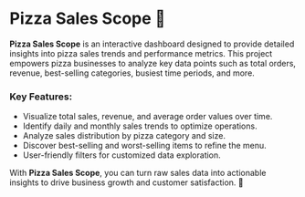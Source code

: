 # Pizza Sales Scope 🍕  

**Pizza Sales Scope** is an interactive dashboard designed to provide detailed insights into pizza sales trends and performance metrics. This project empowers pizza businesses to analyze key data points such as total orders, revenue, best-selling categories, busiest time periods, and more.  

### Key Features:
- Visualize total sales, revenue, and average order values over time.  
- Identify daily and monthly sales trends to optimize operations.  
- Analyze sales distribution by pizza category and size.  
- Discover best-selling and worst-selling items to refine the menu.  
- User-friendly filters for customized data exploration.  

With **Pizza Sales Scope**, you can turn raw sales data into actionable insights to drive business growth and customer satisfaction. 🚀  


